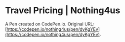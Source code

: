 # Travel Pricing | Nothing4us

A Pen created on CodePen.io. Original URL: [https://codepen.io/nothing4us/pen/dyKgYEv](https://codepen.io/nothing4us/pen/dyKgYEv).

